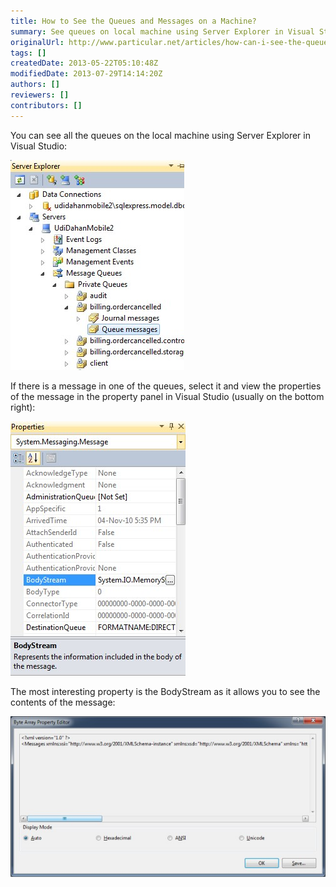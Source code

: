 ```yaml
---
title: How to See the Queues and Messages on a Machine?
summary: See queues on local machine using Server Explorer in Visual Studio, The most interesting property is BodyStream.
originalUrl: http://www.particular.net/articles/how-can-i-see-the-queues-and-messages-on-a-machine
tags: []
createdDate: 2013-05-22T05:10:48Z
modifiedDate: 2013-07-29T14:14:20Z
authors: []
reviewers: []
contributors: []
---
```


You can see all the queues on the local machine using Server Explorer in Visual Studio:

![Server Explorer](ServerExplorer.jpg "Server Explorer")

If there is a message in one of the queues, select it and view the properties of the message in the property panel in Visual Studio
(usually on the bottom right):

![Visual Studio properties](VisualStudioProperties.jpg "Visual Studio properties")

The most interesting property is the BodyStream as it allows you to see the contents of the message:

![Message contents](BodyStream.jpg "Message contents")


